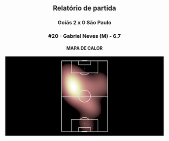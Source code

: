 <h2 style="text-align: center;">Relatório de partida</h3>

<h3 style="text-align: center;">Goiás 2 x 0 São Paulo</h3>

<h3 style="text-align: center;">#20 - Gabriel Neves (M) - 6.7</h3>

<h4 style="text-align: center;">MAPA DE CALOR</h3>
<img src=heatmaps/11067420_875294.png>
